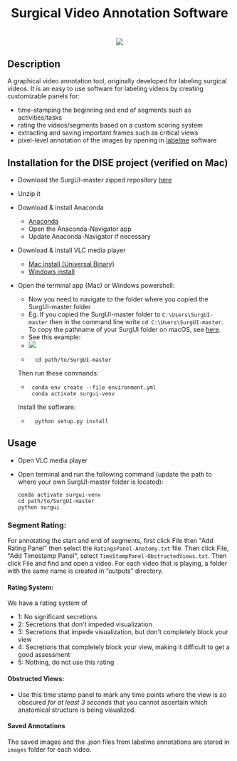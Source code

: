 <h1 align="center">
Surgical Video Annotation Software
</h1> 

<h1 align="center">
  <img src="surgui.png">
</h1>

## Description

A graphical video annotation tool, originally developed for labeling surgical videos. It is an easy to use software for labeling videos by creating customizable panels for:

- time-stamping the beginning and end of segments such as activities/tasks
- rating the videos/segments based on a custom scoring system
- extracting and saving important frames such as critical views
- pixel-level annotation of the images by opening in [labelme](https://github.com/wkentaro/labelme/) software

## Installation for the DISE project (verified on Mac)

- Download the SurgUI-master zipped repository [here](https://github.com/wzkariampuzha/SurgUI/archive/refs/heads/master.zip) 
- Unzip it
- Download \& install Anaconda
  - [Anaconda](https://www.anaconda.com/download/success)
  - Open the Anaconda-Navigator app
  - Update Anaconda-Navigator if necessary
- Download \& install VLC media player
  - [Mac install (Universal Binary)](https://get.videolan.org/vlc/3.0.21/macosx/vlc-3.0.21-universal.dmg) 
  - [Windows install](https://apps.microsoft.com/detail/xpdm1zw6815mqm?ocid=webpdpshare)

 - Open the terminal app (Mac) or Windows powershell:
    - Now you need to navigate to the folder where you copied the SurgUI-master folder 
    - Eg. If you copied the SurgUI-master folder	 to `C:\Users\SurgUI-master` then in the command line write `cd C:\Users\SurgUI-master`. To copy the pathname of your SurgUI folder on macOS, see [here](https://support.apple.com/en-gb/guide/mac-help/mchlp1774/mac#:~:text=Show%20the%20path%20to%20a,show%20the%20path%20bar%20momentarily.).  
    - See this example: 
    - <img src="change-working-directory-example.png">
    - ```shell
        cd path/to/SurgUI-master
        ```
    Then run these commands:
     - ```shell
        conda env create --file environment.yml
        conda activate surgui-venv
        ```
    Install the software:
    - ```shell
        python setup.py install
      ```

## Usage
- Open VLC media player

- Open terminal and run the following command (update the path to where your own SurgUI-master folder is located):
    ```shell
    conda activate surgui-venv
    cd path/to/SurgUI-master
    python surgui
    ```

### Segment Rating:
For annotating the start and end of segments, first click File then "Add Rating Panel" then select the `RatingsPanel-Anatomy.txt` file. Then click File, "Add Timestamp Panel", select `TimeStampPanel-ObstructedViews.txt`. Then click File and find and open a video. For each video that is playing, a folder with the same name is created in “outputs” directory.

#### Rating System: 
We have a rating system of  
- 1: No significant secretions 
- 2: Secretions that don't impeded visualization 
- 3: Secretions that impede visualization, but don't completely block your view 
- 4: Secretions that completely block your view, making it difficult to get a good assessment
- 5: Nothing, do not use this rating

#### Obstructed Views:
- Use this time stamp panel to mark any time points where the view is so obscured *for at least 3 seconds* that you cannot ascertain which anatomical structure is being visualized.

#### Saved Annotations
The saved images and the .json files from labelme annotations are stored in `images` folder for each video.
